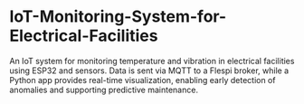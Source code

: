# IoT-Monitoring-System-for-Electrical-Facilities
An IoT system for monitoring temperature and vibration in electrical facilities using ESP32 and sensors. Data is sent via MQTT to a Flespi broker, while a Python app provides real-time visualization, enabling early detection of anomalies and supporting predictive maintenance.
